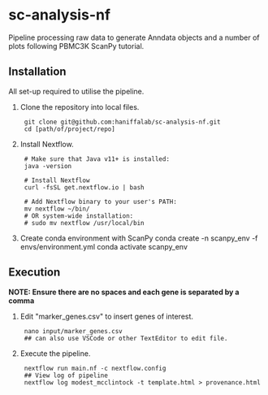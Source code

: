# sc-analysis-nf
Pipeline processing raw data to generate Anndata objects and a number of plots following PBMC3K ScanPy tutorial.

## Installation
All set-up required to utilise the pipeline. 

1. Clone the repository into local files.

        git clone git@github.com:haniffalab/sc-analysis-nf.git
        cd [path/of/project/repo]

2. Install Nextflow.

        # Make sure that Java v11+ is installed:
        java -version
 
        # Install Nextflow
        curl -fsSL get.nextflow.io | bash
 
        # Add Nextflow binary to your user's PATH:
        mv nextflow ~/bin/
        # OR system-wide installation:
        # sudo mv nextflow /usr/local/bin

3. Create conda environment with ScanPy
        conda create -n scanpy_env -f envs/environment.yml
        conda activate scanpy_env

## Execution
**NOTE: Ensure there are no spaces and each gene is separated by a comma**
1. Edit "marker_genes.csv" to insert genes of interest. 

        nano input/marker_genes.csv
        ## can also use VSCode or other TextEditor to edit file.

2. Execute the pipeline.

        nextflow run main.nf -c nextflow.config 
        ## View log of pipeline 
        nextflow log modest_mcclintock -t template.html > provenance.html